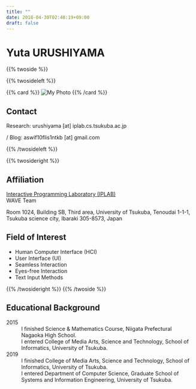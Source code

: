 ```yaml
---
title: ""
date: 2018-04-30T02:48:19+09:00
draft: false
---
```


# Yuta URUSHIYAMA

{{% twoside %}}

{{% twosideleft %}}

{{% card %}}
![My Photo](/img/photo.jpg)
{{% /card %}}

## Contact

Research: urushiyama [at] iplab.cs.tsukuba.ac.jp

<i class="fa fa-github" aria-hidden="true"></i> / Blog: aswif10flis1ntkb [at] gmail.com

{{% /twosideleft %}}

{{% twosideright %}}

## Affiliation

[Interactive Programming Laboratory (IPLAB)](https://www.iplab.cs.tsukuba.ac.jp)  
WAVE Team

Room 1024, Building SB, Third area,
University of Tsukuba, Tenoudai 1-1-1, Tsukuba science city,
Ibaraki 305-8573, Japan

## Field of Interest

- Human Computer Interface (HCI)
- User Interface (UI)
- Seamless Interaction
- Eyes-free Interaction
- Text Input Methods

{{% /twosideright %}}
{{% /twoside %}}

## Educational Background

<dl>
  <dt>2015</dt>
    <dd>I finished Science & Mathematics Course, Niigata Prefectural Nagaoka High School.</dd>
    <dd>I entered College of Media Arts, Science and Technology, School of Informatics, University of Tsukuba.</dd>
  <dt>2019</dt>
    <dd>I finished College of Media Arts, Science and Technology, School of Informatics, University of Tsukuba.</dd>
    <dd>I entered Department of Computer Science, Graduate School of Systems and Information Engineering, University of Tsukuba.</dd>
</dl>
